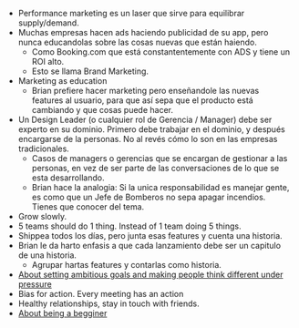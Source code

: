 - Performance marketing es un laser que sirve para equilibrar supply/demand.
- Muchas empresas hacen ads haciendo publicidad de su app, pero nunca educandolas sobre las cosas nuevas que están haiendo.
	- Como Booking.com que está constantentemente con ADS y tiene un ROI alto.
	- Esto se llama Brand Marketing.
- Marketing as education
	- Brian prefiere hacer marketing pero enseñandole las nuevas features al usuario, para que así sepa que el producto está cambiando y que cosas puede hacer.
- Un Design Leader (o cualquier rol de Gerencia / Manager) debe ser experto en su dominio. Primero debe trabajar en el dominio, y después encargarse de la personas. No al revés cómo lo son en las empresas tradicionales.
	- Casos de managers o gerencias que se encargan de gestionar a las personas, en vez de ser parte de las conversaciones de lo que se esta desarrollando.
	- Brian hace la analogia: Si la unica responsabilidad es manejar gente, es como que un Jefe de Bomberos no sepa apagar incendios. Tienes que conocer del tema.
- Grow slowly.
- 5 teams should do 1 thing. Instead of 1 team doing 5 things.
- Shippea todos los días, pero junta esas features y cuenta una historia.
- Brian le da harto enfasis a que cada lanzamiento debe ser un capitulo de una historia.
	- Agrupar hartas features y contarlas como historia.
- [About setting ambitious goals and making people think different under pressure ](https://youtube.com/clip/UgkxdC0PH3zVi6z7QIJgKNM-tFlaVb2dlxXr?si=d765zV6oE8zS5Rx8)
- Bias for action. Every meeting has an action
- Healthy relationships, stay in touch with friends. 
- [About being a begginer](https://youtube.com/clip/Ugkx_nO-PQgsip4vg1M7zZj8_izYuWs3QNbS?si=sAG-8Ji2dHMIYKAs)